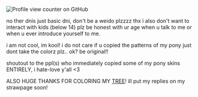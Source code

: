 ![Profile view counter on GitHub](https://komarev.com/ghpvc/?username=shiningumbreon)


no ther dnis just basic dni, don't be a weido plzzzz thx 
i also don't want to interact with kids (below 14) plz be honest with ur age when u talk to me or when u ever introduce yourself to me.

i am not cool, im kool!
i do not care if u copied the patterns of my pony just dont take the colorz plz.. ok? be original!!


shoutout to the ppl(s) who immediately copied some of my pony skins ENTIRELY, i hate-love y'all <3 

ALSO HUGE THANKS FOR COLORING MY [TREE](https://colormytree.me/2024/01JE9BFHHT5JXFM1W4WKA4SYAV)! ill put my replies on my strawpage soon!

